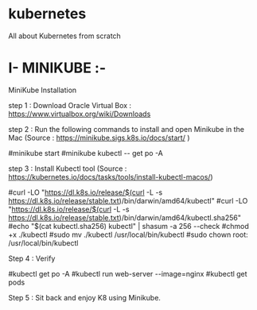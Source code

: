# kubernetes
All about Kubernetes from scratch

# I- MINIKUBE :-

MiniKube Installation

step 1 : 
Download Oracle Virtual Box : https://www.virtualbox.org/wiki/Downloads

step 2 : 
Run the following commands to install and open Minikube in the Mac 
(Source : https://minikube.sigs.k8s.io/docs/start/ )

#minikube start
#minikube kubectl -- get po -A

step 3 :
Install Kubectl tool 
(Source : https://kubernetes.io/docs/tasks/tools/install-kubectl-macos/)
 
   #curl -LO "https://dl.k8s.io/release/$(curl -L -s https://dl.k8s.io/release/stable.txt)/bin/darwin/amd64/kubectl"
   #curl -LO "https://dl.k8s.io/release/$(curl -L -s https://dl.k8s.io/release/stable.txt)/bin/darwin/amd64/kubectl.sha256"
   #echo "$(cat kubectl.sha256)  kubectl" | shasum -a 256 --check
   #chmod +x ./kubectl
   #sudo mv ./kubectl /usr/local/bin/kubectl
   #sudo chown root: /usr/local/bin/kubectl
   
Step 4 : 
Verify 

#kubectl get po -A
#kubectl run web-server --image=nginx
#kubectl get pods

 Step 5 : 
 Sit back and enjoy K8 using Minikube.
